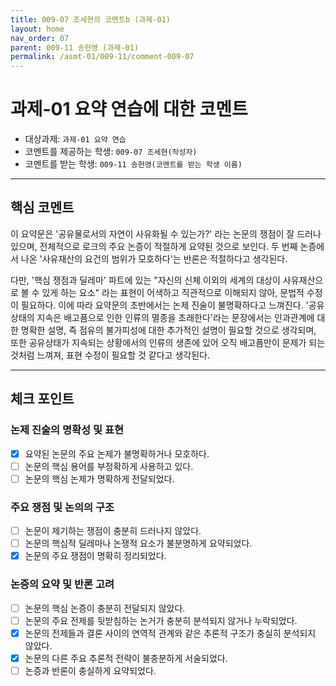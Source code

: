 ```yaml
---
title: 009-07 조세현의 코멘트b (과제-01) 
layout: home
nav_order: 07
parent: 009-11 송헌영 (과제-01)
permalink: /asmt-01/009-11/comment-009-07
---
```


# 과제-01 요약 연습에 대한 코멘트

- 대상과제: `과제-01 요약 연습`
- 코멘트를 제공하는 학생: `009-07 조세현(작성자)` 
- 코멘트를 받는 학생: `009-11 송헌영(코멘트를 받는 학생 이름)` 

---

## 핵심 코멘트

이 요약문은 '공유물로서의 자연이 사유화될 수 있는가?' 라는 논문의 쟁점이 잘 드러나 있으며, 전체적으로 로크의 주요 논증이 적절하게 요약된 것으로 보인다. 두 번째 논증에서 나온 '사유재산의 요건의 범위가 모호하다'는 반론은 적절하다고 생각된다. 

다만, '핵심 쟁점과 딜레마' 파트에 있는 "자신의 신체 이외의 세계의 대상이 사유재산으로 볼 수 있게 하는 요소" 라는 표현이 어색하고 직관적으로 이해되지 않아, 문법적 수정이 필요하다. 이에 따라 요약문의 초반에서는 논제 진술이 불명확하다고 느껴진다. '공유상태의 지속은 배고픔으로 인한 인류의 멸종을 초래한다'라는 문장에서는 인과관계에 대한 명확한 설명, 즉 점유의 불가피성에 대한 추가적인 설명이 필요할 것으로 생각되며, 또한 공유상태가 지속되는 상황에서의 인류의 생존에 있어 오직 배고픔만이 문제가 되는 것처럼 느껴져, 표현 수정이 필요할 것 같다고 생각된다. 


---

## 체크 포인트

### 논제 진술의 명확성 및 표현  
- [x] 요약된 논문의 주요 논제가 불명확하거나 모호하다.  
- [ ] 논문의 핵심 용어를 부정확하게 사용하고 있다.  
- [ ] 논문의 핵심 논제가 명확하게 전달되었다.  

### 주요 쟁점 및 논의의 구조  
- [ ] 논문이 제기하는 쟁점이 충분히 드러나지 않았다.  
- [ ] 논문의 핵심적 딜레마나 논쟁적 요소가 불분명하게 요약되었다.  
- [x] 논문의 주요 쟁점이 명확히 정리되었다.  

### 논증의 요약 및 반론 고려  
- [ ] 논문의 핵심 논증이 충분히 전달되지 않았다.  
- [ ] 논문의 주요 전제를 뒷받침하는 논거가 충분히 분석되지 않거나 누락되었다.  
- [x] 논문의 전제들과 결론 사이의 연역적 관계와 같은 추론적 구조가 충실히 분석되지 않았다.  
- [x] 논문의 다른 주요 추론적 전략이 불충분하게 서술되었다.
- [ ] 논증과 반론이 충실하게 요약되었다. 